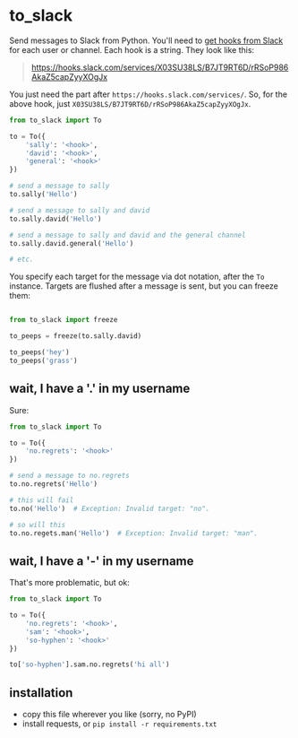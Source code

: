 
# to_slack

Send messages to Slack from Python. You'll need to [get hooks from Slack](https://api.slack.com/tutorials/slack-apps-hello-world) for each user or channel. Each hook is a string. They look like this:

> https://hooks.slack.com/services/X03SU38LS/B7JT9RT6D/rRSoP986AkaZ5capZyyXOgJx

You just need the part after `https://hooks.slack.com/services/`. So, for the above hook, just `X03SU38LS/B7JT9RT6D/rRSoP986AkaZ5capZyyXOgJx`.

```python
from to_slack import To

to = To({
    'sally': '<hook>',
    'david': '<hook>',
    'general': '<hook>'
})

# send a message to sally
to.sally('Hello')

# send a message to sally and david
to.sally.david('Hello')

# send a message to sally and david and the general channel
to.sally.david.general('Hello')

# etc.

```

You specify each target for the message via dot notation, after the `To` instance. Targets are flushed after a message is sent, but you can freeze them:

```python

from to_slack import freeze

to_peeps = freeze(to.sally.david)

to_peeps('hey')
to_peeps('grass')
```

## wait, I have a '.' in my username

Sure:

```python
from to_slack import To

to = To({
    'no.regrets': '<hook>'
})

# send a message to no.regrets
to.no.regrets('Hello')

# this will fail
to.no('Hello')  # Exception: Invalid target: "no".

# so will this
to.no.regets.man('Hello')  # Exception: Invalid target: "man".
```

## wait, I have a '-' in my username

That's more problematic, but ok:

```python
from to_slack import To

to = To({
    'no.regrets': '<hook>',
    'sam': '<hook>',
    'so-hyphen': '<hook>'
})

to['so-hyphen'].sam.no.regrets('hi all')
```

## installation

 * copy this file wherever you like (sorry, no PyPI)
 * install requests, or `pip install -r requirements.txt`
